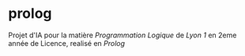 # prolog

Projet d'IA pour la matière *Programmation Logique* de *Lyon 1* en 2eme année de Licence, realisé en *Prolog*
